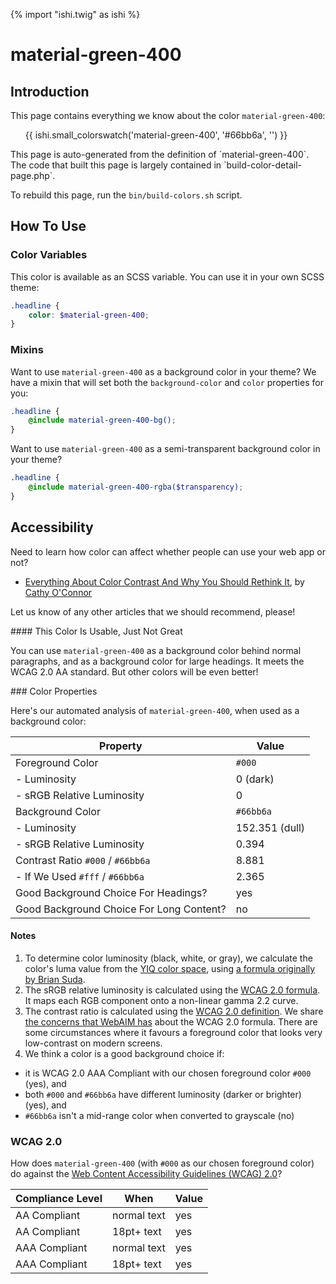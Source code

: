 {% import "ishi.twig" as ishi %}
# material-green-400

## Introduction

This page contains everything we know about the color `material-green-400`:

<div class="grid">
    <div class="cell">
        <div class="swatch">
            <ul>
                {{ ishi.small_colorswatch('material-green-400', '#66bb6a', '') }}
            </ul>
        </div>
    </div>
</div>

<div class="callout attention" markdown="1">
This page is auto-generated from the definition of `material-green-400`. The code that built this page is largely contained in `build-color-detail-page.php`.

To rebuild this page, run the `bin/build-colors.sh` script.
</div>

## How To Use

### Color Variables

This color is available as an SCSS variable. You can use it in your own SCSS theme:

```scss
.headline {
    color: $material-green-400;
}
```

### Mixins

Want to use `material-green-400` as a background color in your theme? We have a mixin that will set both the `background-color` and `color` properties for you:

```scss
.headline {
    @include material-green-400-bg();
}
```

Want to use `material-green-400` as a semi-transparent background color in your theme?

```scss
.headline {
    @include material-green-400-rgba($transparency);
}
```

## Accessibility

Need to learn how color can affect whether people can use your web app or not?

* [Everything About Color Contrast And Why You Should Rethink It](https://www.smashingmagazine.com/2014/10/color-contrast-tips-and-tools-for-accessibility/), by [Cathy O'Connor](http://www.twitter.com/cagocon)

Let us know of any other articles that we should recommend, please!
<div class="callout warning" markdown="1">
#### This Color Is Usable, Just Not Great

You can use `material-green-400` as a background color behind normal paragraphs, and as a background color for large headings. It meets the WCAG 2.0 AA standard. But other colors will be even better!
</div>
### Color Properties

Here's our automated analysis of `material-green-400`, when used as a background color:

Property | Value
---------|------
Foreground Color | `#000`
- Luminosity | 0 (dark)
- sRGB Relative Luminosity | 0
Background Color | `#66bb6a`
- Luminosity | 152.351 (dull)
- sRGB Relative Luminosity | 0.394
Contrast Ratio `#000` / `#66bb6a` | 8.881
- If We Used `#fff` / `#66bb6a` | 2.365
Good Background Choice For Headings? | yes
Good Background Choice For Long Content? | no

#### Notes

1. To determine color luminosity (black, white, or gray), we calculate the color's luma value from the [YIQ color space](https://en.wikipedia.org/wiki/YIQ), using [a formula originally by Brian Suda](https://24ways.org/2010/calculating-color-contrast/).
1. The sRGB relative luminosity is calculated using the [WCAG 2.0 formula](https://www.w3.org/TR/WCAG20/#relativeluminancedef). It maps each RGB component onto a non-linear gamma 2.2 curve.
1. The contrast ratio is calculated using the [WCAG 2.0 definition](https://www.w3.org/TR/2008/REC-WCAG20-20081211/#contrast-ratiodef). We share [the concerns that WebAIM has](http://webaim.org/blog/wcag-2-1-feedback/) about the WCAG 2.0 formula. There are some circumstances where it favours a foreground color that looks very low-contrast on modern screens.
1. We think a color is a good background choice if:
  - it is WCAG 2.0 AAA Compliant with our chosen foreground color `#000` (yes), and
  - both `#000` and `#66bb6a` have different luminosity (darker or brighter) (yes), and
  - `#66bb6a` isn't a mid-range color when converted to grayscale (no)

### WCAG 2.0

How does `material-green-400` (with `#000` as our chosen foreground color) do against the [Web Content Accessibility Guidelines (WCAG) 2.0](https://www.w3.org/TR/WCAG20/)?

Compliance Level | When | Value
-----------------|------|------
AA Compliant | normal text | yes
AA Compliant | 18pt+ text | yes
AAA Compliant | normal text | yes
AAA Compliant | 18pt+ text | yes